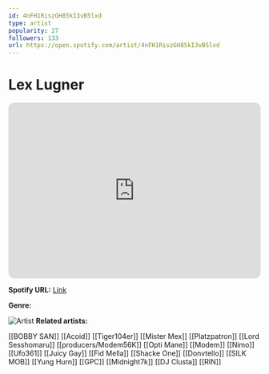 ```yaml
---
id: 4nFH1RiszGH85kI3vB5lxd
type: artist
popularity: 27
followers: 133
url: https://open.spotify.com/artist/4nFH1RiszGH85kI3vB5lxd
---
```

# Lex Lugner

<iframe style="border-radius:12px" src="https://open.spotify.com/embed/artist/4nFH1RiszGH85kI3vB5lxd" width="100%" height="352" frameBorder="0" allowfullscreen="" allow="autoplay; clipboard-write; encrypted-media; fullscreen; picture-in-picture" loading="lazy"></iframe>

**Spotify URL:** [Link](https://open.spotify.com/artist/4nFH1RiszGH85kI3vB5lxd)

**Genre:** 

![Artist](https://i.scdn.co/image/ab6761610000e5eb39b2c821cb8160e26351990b)
**Related artists:**

[[BOBBY SAN]]
[[Acoid]]
[[Tiger104er]]
[[Mister Mex]]
[[Platzpatron]]
[[Lord Sesshomaru]]
[[producers/Modem56K]]
[[Opti Mane]]
[[Modem]]
[[Nimo]]
[[Ufo361]]
[[Juicy Gay]]
[[Fid Mella]]
[[Shacke One]]
[[Donvtello]]
[[SILK MOB]]
[[Yung Hurn]]
[[GPC]]
[[Midnight7k]]
[[DJ Clusta]]
[[RIN]]
